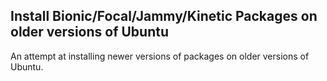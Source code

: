 ## Install Bionic/Focal/Jammy/Kinetic Packages on older versions of Ubuntu
An attempt at installing newer versions of packages on older versions of Ubuntu.
